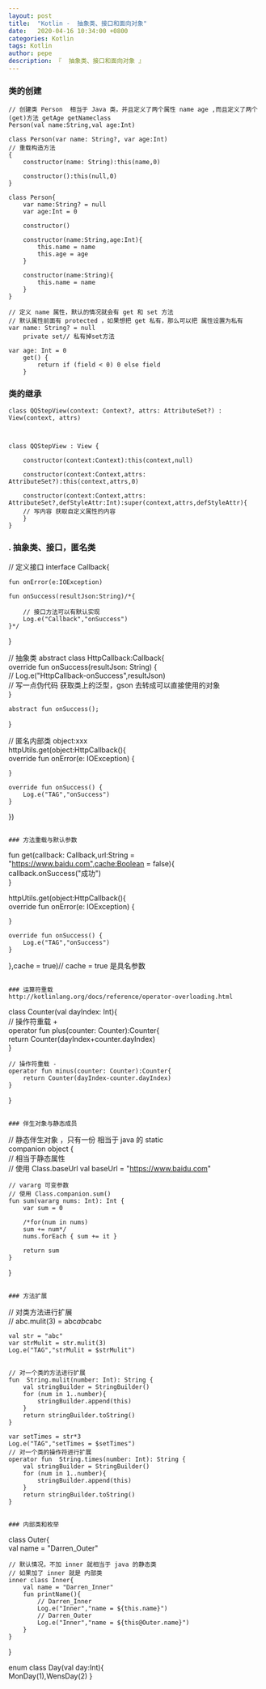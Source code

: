 ```yaml
---
layout: post
title:  "Kotlin -  抽象类、接口和面向对象"
date:   2020-04-16 10:34:00 +0800
categories: Kotlin
tags: Kotlin
author: pepe
description: 『  抽象类、接口和面向对象 』
---
```


### 类的创建
```
// 创建类 Person  相当于 Java 类，并且定义了两个属性 name age ,而且定义了两个(get)方法 getAge getNameclass 
Person(val name:String,val age:Int)

class Person(var name: String?, var age:Int)
// 重载构造方法
{    
	constructor(name: String):this(name,0)    
	
	constructor():this(null,0)
}

class Person{    
	var name:String? = null    
	var age:Int = 0    
	
	constructor()    
	
	constructor(name:String,age:Int){        
		this.name = name        
		this.age = age    
	}    
	
	constructor(name:String){        
		this.name = name    
	}
}

// 定义 name 属性，默认的情况就会有 get 和 set 方法    
// 默认属性前面有 protected ，如果想把 get 私有，那么可以把 属性设置为私有    
var name: String? = null        
	private set// 私有掉set方法    
	
var age: Int = 0        
	get() {            
		return if (field < 0) 0 else field        
	}
```

### 类的继承
```
class QQStepView(context: Context?, attrs: AttributeSet?) : View(context, attrs)



class QQStepView : View {    

	constructor(context:Context):this(context,null)    
	
	constructor(context:Context,attrs: AttributeSet?):this(context,attrs,0)    
	
	constructor(context:Context,attrs: AttributeSet?,defStyleAttr:Int):super(context,attrs,defStyleAttr){        
	// 写内容 获取自定义属性的内容    
	}
}
```

### . 抽象类、接口，匿名类
// 定义接口
interface Callback{    

	fun onError(e:IOException)    
	
	fun onSuccess(resultJson:String)/*{         
	
		// 接口方法可以有默认实现        
		Log.e("Callback","onSuccess")    
	}*/
}

// 抽象类
abstract class HttpCallback:Callback{    
	override fun onSuccess(resultJson: String) {       
		// Log.e("HttpCallback-onSuccess",resultJson)        
		// 写一点伪代码 获取类上的泛型，gson 去转成可以直接使用的对象    
	}    
	
	abstract fun onSuccess();
}        

// 匿名内部类 object:xxx        
httpUtils.get(object:HttpCallback(){            
	override fun onError(e: IOException) {            
	
	}            
	
	override fun onSuccess() {                
		Log.e("TAG","onSuccess")            
	}        
})
```

### 方法重载与默认参数 
```
fun get(callback: Callback,url:String = "https://www.baidu.com",cache:Boolean = false){        
	callback.onSuccess("成功")    
}

httpUtils.get(object:HttpCallback(){            
	override fun onError(e: IOException) {            
	
	}            
	
	override fun onSuccess() {                
		Log.e("TAG","onSuccess")            
	}        
},cache = true)// cache = true 是具名参数
```

### 运算符重载
http://kotlinlang.org/docs/reference/operator-overloading.html

```
class Counter(val dayIndex: Int){    
	// 操作符重载 +    
	operator fun plus(counter: Counter):Counter{        
		return Counter(dayIndex+counter.dayIndex)    
	}    
	
	// 操作符重载 -    
	operator fun minus(counter: Counter):Counter{        
		return Counter(dayIndex-counter.dayIndex)    
	}
}
```

### 伴生对象与静态成员
```    
// 静态伴生对象 ，只有一份 相当于 java 的 static    
companion object {        
	// 相当于静态属性  
	// 使用 Class.baseUrl
	val baseUrl = "https://www.baidu.com"    
    
	// vararg 可变参数      
	// 使用 Class.companion.sum()
	fun sum(vararg nums: Int): Int {            
		var sum = 0        
		
		/*for(num in nums)            
		sum += num*/            
		nums.forEach { sum += it }            
		
		return sum        
	}    
}
```

### 方法扩展

```     
// 对类方法进行扩展        
	// abc.mulit(3) = abc*abc*abc      
	
	val str = "abc"       
	var strMulit = str.mulit(3)        
	Log.e("TAG","strMulit = $strMulit")    

	
	// 对一个类的方法进行扩展    
	fun  String.mulit(number: Int): String {         
		val stringBuilder = StringBuilder()         
		for (num in 1..number){             
			stringBuilder.append(this)         
		}        
		return stringBuilder.toString()    
	}	
	
	var setTimes = str*3  
	Log.e("TAG","setTimes = $setTimes")    
	// 对一个类的操作符进行扩展    
	operator fun  String.times(number: Int): String {         
		val stringBuilder = StringBuilder()         
		for (num in 1..number){             
			stringBuilder.append(this)         
		}        
		return stringBuilder.toString()    
	}
```

### 内部类和枚举

```
class Outer{    
	val name = "Darren_Outer"    
	
	// 默认情况，不加 inner 就相当于 java 的静态类    
	// 如果加了 inner 就是 内部类    
	inner class Inner{        
		val name = "Darren_Inner"        
		fun printName(){            
			// Darren_Inner
			Log.e("Inner","name = ${this.name}")  
			// Darren_Outer			
			Log.e("Inner","name = ${this@Outer.name}")        			
		}    
	}
}

enum class Day(val day:Int){    
	MonDay(1),WensDay(2)
}
```






















